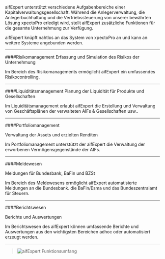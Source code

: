 aifExpert unterstützt verschiedene Aufgabenbereiche einer Kapitalverwaltungsgesellschaft. Während
die Anlegerverwaltung, die Anlegerbuchhaltung und die Vertriebssteuerung von unserer bewährten
Lösung xpectoPro erledigt wird, stellt aifExpert zusätzliche Funktionen für die gesamte Unternehmung
zur Verfügung.

aifExpert knüpft nahtlos an das System von xpectoPro an und kann an weitere Systeme angebunden
werden.

----------

####Risikomanagement
Erfassung und Simulation des Risikos der Unternehmung

Im Bereich des Risikomanagements ermöglicht aifExpert ein umfassendes Risikocontrolling.

----------

####Liquiditätsmanagement
Planung der Liquidität für Produkte und Gesellschaften

Im Liquiditätsmanagement erlaubt aifExpert die Erstellung und Verwaltung von Geschäftsplänen der verwalteten AIFs & Gesellschaften usw..

----------

####Portfoliomanagement

Verwaltung der Assets und erzielten Renditen

Im Portfoliomanagement unterstützt der aifExpert die Verwaltung der erworbenen Vermögensgegenstände der AIFs.

----------

####Meldewesen

Meldungen für Bundesbank, BaFin und BZSt

Im Bereich des Meldewesens ermöglicht aifExpert automatisierte Meldungen an die Bundesbank. die BaFin/Esma und das Bundeszentralamt für Steuern.

----------

####Berichtswesen

Berichte und Auswertungen

Im Berichtswesen des aifExpert können umfassende Berichte und Auswertungen aus den wichtigsten Bereichen adhoc oder automatisiert erzeugt werden.


----------


>![aifExpert Funktionsumfang](http://xpecto.github.io/docs/aifExpert/aifExpert1.png)
